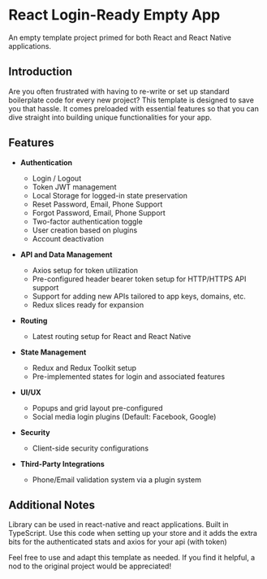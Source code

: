 # React Login-Ready Empty App

An empty template project primed for both React and React Native applications.

## Introduction

Are you often frustrated with having to re-write or set up standard boilerplate code for every new project? This template is designed to save you that hassle. It comes preloaded with essential features so that you can dive straight into building unique functionalities for your app.

## Features

- **Authentication**
  - Login / Logout
  - Token JWT management
  - Local Storage for logged-in state preservation
  - Reset Password, Email, Phone Support
  - Forgot Password, Email, Phone Support
  - Two-factor authentication toggle
  - User creation based on plugins
  - Account deactivation
  
- **API and Data Management**
  - Axios setup for token utilization
  - Pre-configured header bearer token setup for HTTP/HTTPS API support
  - Support for adding new APIs tailored to app keys, domains, etc.
  - Redux slices ready for expansion
  
- **Routing**
  - Latest routing setup for React and React Native
  
- **State Management**
  - Redux and Redux Toolkit setup
  - Pre-implemented states for login and associated features
  
- **UI/UX**
  - Popups and grid layout pre-configured
  - Social media login plugins (Default: Facebook, Google)
  
- **Security**
  - Client-side security configurations
  
- **Third-Party Integrations**
  - Phone/Email validation system via a plugin system

## Additional Notes

Library can be used in react-native and react applications.  Built in TypeScript.  Use this code when setting up your store and it adds the extra bits for the authenticated stats and axios for your api (with token)

Feel free to use and adapt this template as needed. If you find it helpful, a nod to the original project would be appreciated!
